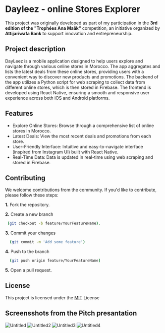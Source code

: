 # Dayleez - online Stores Explorer
This project was originally developed as part of my participation in the **3rd edition of the "Trophées Ana Maâk"** competition, an initiative organized by **Attijariwafa Bank** to support innovation and entrepreneurship.  
## Project description
DayLeez is a mobile application designed to help users explore and navigate through various online stores in Morocco. The app aggregates and lists the latest deals from these online stores, providing users with a convenient way to discover new products and promotions. 
The backend of the app utilizes a Python script for web scraping to collect data from different online stores, which is then stored in Firebase. 
The frontend is developed using React Native, ensuring a smooth and responsive user experience across both iOS and Android platforms.
## Features
- Explore Online Stores: Browse through a comprehensive list of online stores in Morocco.
- Latest Deals: View the most recent deals and promotions from each store.
- User-Friendly Interface: Intuitive and easy-to-navigate interface (inspired from Instagram UI) built with React Native.
- Real-Time Data: Data is updated in real-time using web scraping and stored in Firebase.
## Contributing
We welcome contributions from the community. If you'd like to contribute, please follow these steps:
  
**1.** Fork the repository.  

**2.** Create a new branch
```bash
 (git checkout -b feature/YourFeatureName).
```
**3.** Commit your changes
```bash
  (git commit -m 'Add some feature')
```
**4.** Push to the branch
```bash
  (git push origin feature/YourFeatureName)
```
**5.** Open a pull request.
## License 
This project is licensed under the [MIT](https://github.com/MedRachy/Dayleez/edit/master/LICENSE/) License
## Screensshots from the Pitch presantation 
![Untitled](https://github.com/MedRachy/Dayleez/assets/13630972/74a54de7-bc42-4eb9-a361-70a807e6fcb6)
![Untitled2](https://github.com/MedRachy/Dayleez/assets/13630972/e11da9e9-8b53-497a-b134-2073623b2d99)
![Untitled3](https://github.com/MedRachy/Dayleez/assets/13630972/7d640e9f-b45d-4e1c-a211-171fabb3bf37)
![Untitled4](https://github.com/MedRachy/Dayleez/assets/13630972/0ae9dc66-588e-4f4b-9069-db613c75c741)
